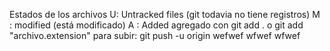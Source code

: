 Estados de los archivos
U: Untracked files (git todavia no tiene registros)
M : modified (está modificado)
A : Added agregado con git add . o git add "archivo.extension"
para subir: git push -u origin
wefwef
wfwef
wfwef
